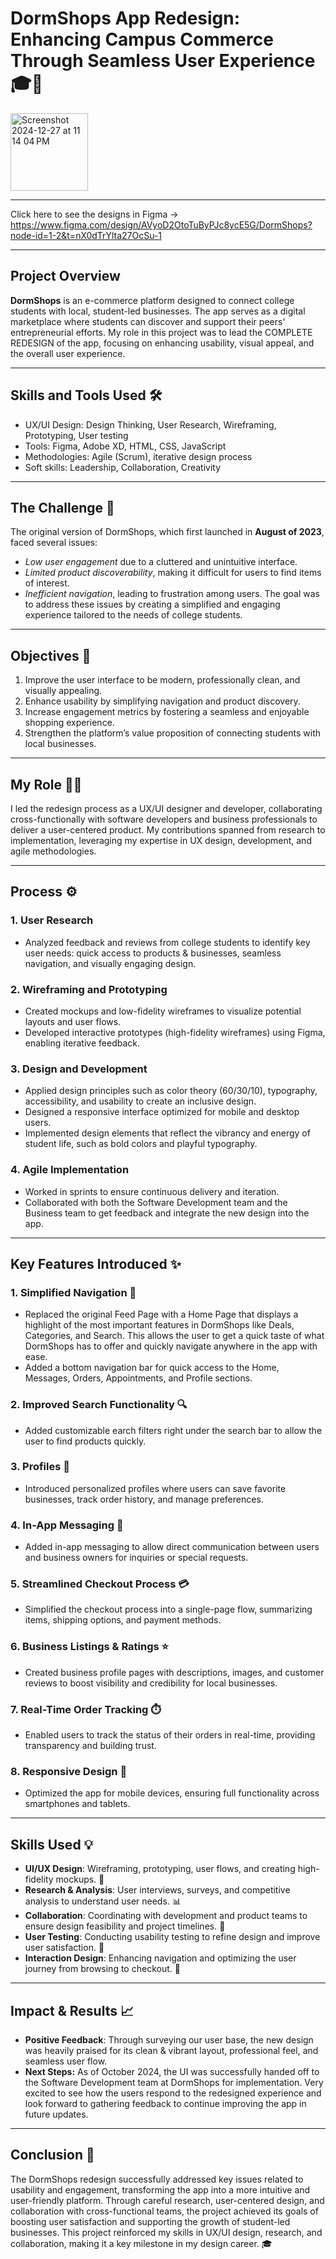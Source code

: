 # DormShops App Redesign: Enhancing Campus Commerce Through Seamless User Experience 🎓📱
<img width="124" alt="Screenshot 2024-12-27 at 11 14 04 PM" src="https://github.com/user-attachments/assets/c2516d0c-da12-47f2-80d3-f1363c2b5c7d" />

---
Click here to see the designs in Figma -> https://www.figma.com/design/AVyoD2OtoTuByPJc8ycE5G/DormShops?node-id=1-2&t=nX0dTrYlta27OcSu-1

---

## Project Overview

**DormShops** is an e-commerce platform designed to connect college students with local, student-led businesses. The app serves as a digital marketplace where students can discover and support their peers' entrepreneurial efforts. My role in this project was to lead the COMPLETE REDESIGN of the app, focusing on enhancing usability, visual appeal, and the overall user experience.

---

## Skills and Tools Used 🛠️
- UX/UI Design: Design Thinking, User Research, Wireframing, Prototyping, User testing
- Tools: Figma, Adobe XD, HTML, CSS, JavaScript
- Methodologies: Agile (Scrum), iterative design process
- Soft skills: Leadership, Collaboration, Creativity 

---

## The Challenge 🧩

The original version of DormShops, which first launched in **August of 2023**, faced several issues:
- _Low user engagement_ due to a cluttered and unintuitive interface.
- _Limited product discoverability_, making it difficult for users to find items of interest.
- _Inefficient navigation_, leading to frustration among users.
The goal was to address these issues by creating a simplified and engaging experience tailored to the needs of college students.

---

## Objectives 🎯
1. Improve the user interface to be modern, professionally clean, and visually appealing.
2. Enhance usability by simplifying navigation and product discovery.
3. Increase engagement metrics by fostering a seamless and enjoyable shopping experience.
4. Strengthen the platform’s value proposition of connecting students with local businesses.

---

## My Role 👨‍💻

I led the redesign process as a UX/UI designer and developer, collaborating cross-functionally with software developers and business professionals to deliver a user-centered product. My contributions spanned from research to implementation, leveraging my expertise in UX design, development, and agile methodologies.

---

## Process ⚙️
### 1. User Research
- Analyzed feedback and reviews from college students to identify key user needs: quick access to products & businesses, seamless navigation, and visually engaging design.

### 2. Wireframing and Prototyping
- Created mockups and low-fidelity wireframes to visualize potential layouts and user flows.
- Developed interactive prototypes (high-fidelity wireframes) using Figma, enabling iterative feedback.
  
### 3. Design and Development
- Applied design principles such as color theory (60/30/10), typography, accessibility, and usability to create an inclusive design.
- Designed a responsive interface optimized for mobile and desktop users.
- Implemented design elements that reflect the vibrancy and energy of student life, such as bold colors and playful typography.
  
### 4. Agile Implementation
- Worked in sprints to ensure continuous delivery and iteration.
- Collaborated with both the Software Development team and the Business team to get feedback and integrate the new design into the app.


---
## Key Features Introduced ✨

### 1. **Simplified Navigation** 🧭
- Replaced the original Feed Page with a Home Page that displays a highlight of the most important features in DormShops like Deals, Categories, and Search. This allows the user to get a quick taste of what DormShops has to offer and quickly navigate anywhere in the app with ease.
- Added a bottom navigation bar for quick access to the Home, Messages, Orders, Appointments, and Profile sections.

### 2. **Improved Search Functionality** 🔍
- Added customizable earch filters right under the search bar to allow the user to find products quickly.

### 3. **Profiles** 👤
- Introduced personalized profiles where users can save favorite businesses, track order history, and manage preferences.

### 4. **In-App Messaging** 💬
- Added in-app messaging to allow direct communication between users and business owners for inquiries or special requests.

### 5. **Streamlined Checkout Process** 💳
- Simplified the checkout process into a single-page flow, summarizing items, shipping options, and payment methods.

### 6. **Business Listings & Ratings** ⭐
- Created business profile pages with descriptions, images, and customer reviews to boost visibility and credibility for local businesses.

### 7. **Real-Time Order Tracking** ⏱️
- Enabled users to track the status of their orders in real-time, providing transparency and building trust.

### 8. **Responsive Design** 📱
- Optimized the app for mobile devices, ensuring full functionality across smartphones and tablets.


---

## Skills Used 💡

- **UI/UX Design**: Wireframing, prototyping, user flows, and creating high-fidelity mockups. 🎨
- **Research & Analysis**: User interviews, surveys, and competitive analysis to understand user needs. 📊
- **Collaboration**: Coordinating with development and product teams to ensure design feasibility and project timelines. 🤝
- **User Testing**: Conducting usability testing to refine design and improve user satisfaction. 🧪
- **Interaction Design**: Enhancing navigation and optimizing the user journey from browsing to checkout. 🔄

---

## Impact & Results 📈

- **Positive Feedback**: Through surveying our user base, the new design was heavily praised for its clean & vibrant layout, professional feel, and seamless user flow.
- **Next Steps:** As of October 2024, the UI was successfully handed off to the Software Development team at DormShops for implementation. Very excited to see how the users respond to the redesigned experience and look forward to gathering feedback to continue improving the app in future updates.
---

## Conclusion 🏁

The DormShops redesign successfully addressed key issues related to usability and engagement, transforming the app into a more intuitive and user-friendly platform. Through careful research, user-centered design, and collaboration with cross-functional teams, the project achieved its goals of boosting user satisfaction and supporting the growth of student-led businesses. This project reinforced my skills in UX/UI design, research, and collaboration, making it a key milestone in my design career. 🎓


